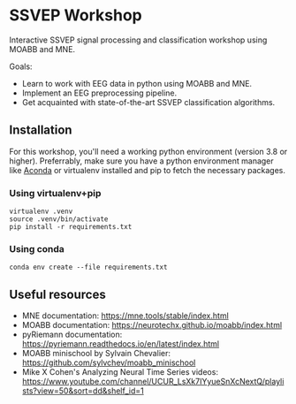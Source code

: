 # SSVEP Workshop
Interactive SSVEP signal processing and classification workshop using MOABB and MNE.

Goals:

* Learn to work with EEG data in python using MOABB and MNE.
* Implement an EEG preprocessing pipeline.
* Get acquainted with state-of-the-art SSVEP classification algorithms.

## Installation

For this workshop, you'll need a working python environment (version 3.8 or
higher). Preferrably, make sure you have a python environment manager like [Aconda](https://www.anaconda.com/products/distribution)  or virtualenv installed and pip to fetch the necessary packages.

### Using virtualenv+pip
```
virtualenv .venv
source .venv/bin/activate
pip install -r requirements.txt
```

### Using conda
```
conda env create --file requirements.txt
```

## Useful resources
* MNE documentation: https://mne.tools/stable/index.html
* MOABB documentation: https://neurotechx.github.io/moabb/index.html
* pyRiemann documentation: https://pyriemann.readthedocs.io/en/latest/index.html
* MOABB minischool by Sylvain Chevalier: https://github.com/sylvchev/moabb_minischool
* Mike X Cohen's Analyzing Neural Time Series videos: https://www.youtube.com/channel/UCUR_LsXk7IYyueSnXcNextQ/playlists?view=50&sort=dd&shelf_id=1
